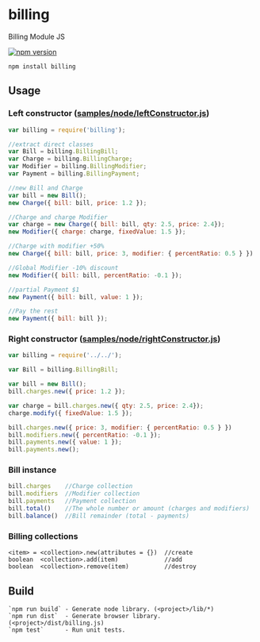 # billing
Billing Module JS

[![npm version](https://badge.fury.io/js/billing.svg)](https://badge.fury.io/js/billing)


    npm install billing

## Usage
### Left constructor ([samples/node/leftConstructor.js](samples/node/leftConstructor.js))
```javascript
var billing = require('billing');

//extract direct classes
var Bill = billing.BillingBill;
var Charge = billing.BillingCharge;
var Modifier = billing.BillingModifier;
var Payment = billing.BillingPayment;

//new Bill and Charge
var bill = new Bill();
new Charge({ bill: bill, price: 1.2 });

//Charge and charge Modifier
var charge = new Charge({ bill: bill, qty: 2.5, price: 2.4});
new Modifier({ charge: charge, fixedValue: 1.5 });

//Charge with modifier +50%
new Charge({ bill: bill, price: 3, modifier: { percentRatio: 0.5 } })

//Global Modifier -10% discount
new Modifier({ bill: bill, percentRatio: -0.1 });

//partial Payment $1
new Payment({ bill: bill, value: 1 });

//Pay the rest
new Payment({ bill: bill });
```

### Right constructor  ([samples/node/rightConstructor.js](samples/node/rightConstructor.js))
```javascript
var billing = require('../../');

var Bill = billing.BillingBill;

var bill = new Bill();
bill.charges.new({ price: 1.2 });

var charge = bill.charges.new({ qty: 2.5, price: 2.4});
charge.modify({ fixedValue: 1.5 });

bill.charges.new({ price: 3, modifier: { percentRatio: 0.5 } })
bill.modifiers.new({ percentRatio: -0.1 });
bill.payments.new({ value: 1 });
bill.payments.new();
```

### Bill instance
```javascript
bill.charges    //Charge collection
bill.modifiers  //Modifier collection
bill.payments   //Payment collection
bill.total()    //The whole number or amount (charges and modifiers)
bill.balance()  //Bill remainder (total - payments)
```

### Billing collections

    <item> = <collection>.new(attributes = {})  //create
    boolean  <collection>.add(item)             //add
    boolean  <collection>.remove(item)          //destroy

## Build

    `npm run build` - Generate node library. (<project>/lib/*)
    `npm run dist`  - Generate browser library. (<project>/dist/billing.js)
    `npm test`      - Run unit tests.